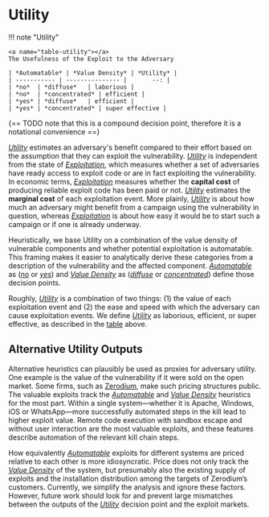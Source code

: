 # Utility

!!! note "Utility"

    <a name="table-utility"></a>
    The Usefulness of the Exploit to the Adversary
    
    | *Automatable* | *Value Density* | *Utility* |
    | ----------- | --------------- |       --: |
    | *no*  | *diffuse*   | laborious |
    | *no*  | *concentrated* | efficient |
    | *yes* | *diffuse*   | efficient |
    | *yes* | *concentrated* | super effective |

{== TODO note that this is a compound decision point, therefore it is a notational convenience ==}

[*Utility*](#utility) estimates an adversary's benefit compared to their effort based on the assumption that they can exploit the vulnerability.
[*Utility*](#utility) is independent from the state of [*Exploitation*](../reference/decision_points/exploitation.md), which measures whether a set of adversaries have ready access to exploit code or are in fact exploiting the vulnerability.
In economic terms, [*Exploitation*](../reference/decision_points/exploitation.md) measures whether the **capital cost** of producing reliable exploit code has been paid or not.
[*Utility*](#utility) estimates the **marginal cost** of each exploitation event.
More plainly, [*Utility*](#utility) is about how much an adversary might benefit from a campaign using the vulnerability in question, whereas [*Exploitation*](../reference/decision_points/exploitation.md) is about how easy it would be to start such a campaign or if one is already underway.

Heuristically, we base Utility on a combination of the value density of vulnerable components and whether potential exploitation is automatable.
This framing makes it easier to analytically derive these categories from a description of the vulnerability and the affected component.
[*Automatable*](../reference/decision_points/automatable.md) as ([*no*](../reference/decision_points/automatable.md) or [*yes*](../reference/decision_points/automatable.md)) and [*Value Density*](../reference/decision_points/value_density.md) as ([*diffuse*](../reference/decision_points/value_density.md) or [*concentrated*](../reference/decision_points/value_density.md)) define those decision points.

Roughly, [*Utility*](#utility) is a combination of two things: (1) the value of each exploitation event and (2) the ease and speed with which the adversary can cause exploitation events.
We define [*Utility*](#utility) as laborious, efficient, or super effective, as described in the [table](#table-utility) above.


## Alternative Utility Outputs

Alternative heuristics can plausibly be used as proxies for adversary utility.
One example is the value of the vulnerability if it were sold on the open market.
Some firms, such as [Zerodium](https://zerodium.com/program.html), make such pricing structures public.
The valuable exploits track the [*Automatable*](../reference/decision_points/automatable.md) and [*Value Density*](../reference/decision_points/value_density.md) heuristics for the most part.
Within a single system—whether it is Apache, Windows, iOS or WhatsApp—more successfully automated steps in the kill lead to higher exploit value.
Remote code execution with sandbox escape and without user interaction are the most valuable exploits, and these features describe automation of the relevant kill chain steps.

How equivalently [*Automatable*](../reference/decision_points/automatable.md) exploits for different systems are priced relative to each other is more idiosyncratic.
Price does not only track the [*Value Density*](../reference/decision_points/value_density.md) of the system, but presumably also the existing supply of exploits and the installation distribution among the targets of Zerodium’s customers.
Currently, we simplify the analysis and ignore these factors.
However, future work should look for and prevent large mismatches between the outputs of the [*Utility*](#utility) decision point and the exploit markets.
